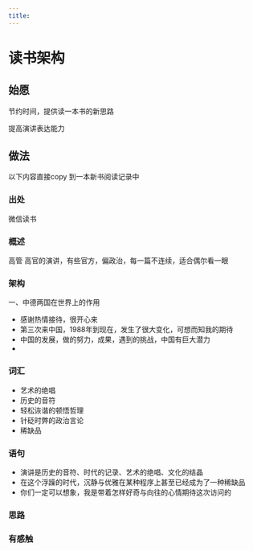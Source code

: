 ```yaml
---
title:
---
```

# 读书架构

## 始愿

节约时间，提供读一本书的新思路

提高演讲表达能力

## 做法

以下内容直接copy 到一本新书阅读记录中

###  出处

微信读书

### 概述

高管 高官的演讲，有些官方，偏政治，每一篇不连续，适合偶尔看一眼

### 架构

一、中德两国在世界上的作用

* 感谢热情接待，很开心来
* 第三次来中国，1988年到现在，发生了很大变化，可想而知我的期待
* 中国的发展，做的努力，成果，遇到的挑战，中国有巨大潜力
* 

### 词汇

* 艺术的绝唱
* 历史的音符
* 轻松诙谐的顿悟哲理
* 针砭时弊的政治言论
* 稀缺品

### 语句

* 演讲是历史的音符、时代的记录、艺术的绝唱、文化的结晶
* 在这个浮躁的时代，沉静与优雅在某种程序上甚至已经成为了一种稀缺品
* 你们一定可以想象，我是带着怎样好奇与向往的心情期待这次访问的

### 思路



### 有感触

